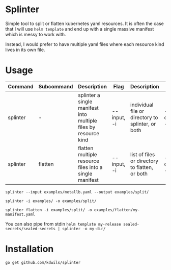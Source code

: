 # Splinter

Simple tool to split or flatten kubernetes yaml resources. It is often the case that I will use `helm template` and end up with a single massive manifest which is messy to work with. 

Instead, I would prefer to have multiple yaml files where each resource kind lives in its own file.

# Usage
| Command | Subcommand | Description | Flag | Description | Flag | Description | Flag | Description |
| --- | ----------- | --- | --- | --- | --- | --- | --- | --- |
| splinter | - | splinter a single manifest into multiple files by resource kind | --input, -i | individual file or directory to splinter, or both  | --output, -o | directory to output manifests to | --kustomize, -k | spit out a simple kustomization.yaml for split resources |
| splinter | flatten | flatten multiple resource files into a single manifest | --input, -i | list of files or directory to flatten, or both | --output, -i | path & filename to output manifest to |

`splinter --input examples/metallb.yaml --output examples/split/`

`splinter -i examples/ -o examples/split/`

`splinter flatten -i examples/split/ -o examples/flatten/my-manifest.yaml`

You can also pipe from stdin
`helm template my-release sealed-secrets/sealed-secrets | splinter -o my-dir/`

# Installation

`go get github.com/kdwils/splinter`